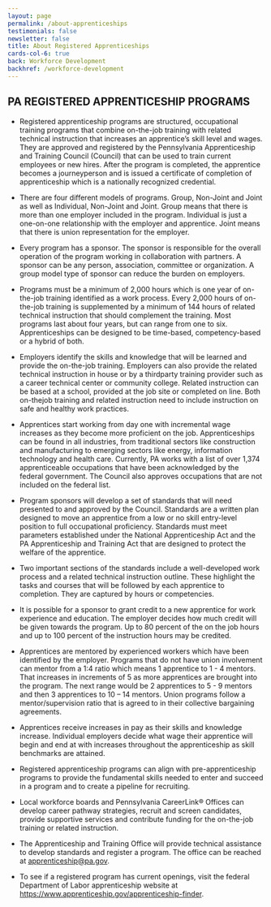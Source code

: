 ```yaml
---
layout: page
permalink: /about-apprenticeships
testimonials: false
newsletter: false
title: About Registered Apprenticeships
cards-col-6: true
back: Workforce Development
backhref: /workforce-development
---
```


## PA REGISTERED APPRENTICESHIP PROGRAMS

-  Registered apprenticeship programs are structured, occupational training programs that
combine on-the-job training with related technical instruction that increases an apprentice’s skill
level and wages. They are approved and registered by the Pennsylvania Apprenticeship and
Training Council (Council) that can be used to train current employees or new hires. After the
program is completed, the apprentice becomes a journeyperson and is issued a certificate of
completion of apprenticeship which is a nationally recognized credential.

-   There are four different models of programs. Group, Non-Joint and Joint as well as Individual,
Non-Joint and Joint. Group means that there is more than one employer included in the
program. Individual is just a one-on-one relationship with the employer and apprentice. Joint
means that there is union representation for the employer.

-  Every program has a sponsor. The sponsor is responsible for the overall operation of the
program working in collaboration with partners. A sponsor can be any person, association,
committee or organization. A group model type of sponsor can reduce the burden on
employers.

- Programs must be a minimum of 2,000 hours which is one year of on-the-job training identified
as a work process. Every 2,000 hours of on-the-job training is supplemented by a minimum of
144 hours of related technical instruction that should complement the training. Most programs
last about four years, but can range from one to six. Apprenticeships can be designed to be
time-based, competency-based or a hybrid of both.

- Employers identify the skills and knowledge that will be learned and provide the on-the-job
training. Employers can also provide the related technical instruction in house or by a thirdparty training provider such as a career technical center or community college. Related
instruction can be based at a school, provided at the job site or completed on line. Both on-thejob training and related instruction need to include instruction on safe and healthy work
practices.

- Apprentices start working from day one with incremental wage increases as they become more
proficient on the job. Apprenticeships can be found in all industries, from traditional sectors like
construction and manufacturing to emerging sectors like energy, information technology and
health care. Currently, PA works with a list of over 1,374 apprenticeable occupations that have
been acknowledged by the federal government. The Council also approves occupations that
are not included on the federal list.

- Program sponsors will develop a set of standards that will need presented to and approved by
the Council. Standards are a written plan designed to move an apprentice from a low or no skill
entry-level position to full occupational proficiency. Standards must meet parameters
established under the National Apprenticeship Act and the PA Apprenticeship and Training Act
that are designed to protect the welfare of the apprentice.

- Two important sections of the standards include a well-developed work process and a related
technical instruction outline. These highlight the tasks and courses that will be followed by each
apprentice to completion. They are captured by hours or competencies.

- It is possible for a sponsor to grant credit to a new apprentice for work experience and
education. The employer decides how much credit will be given towards the program. Up to 80
percent of the on the job hours and up to 100 percent of the instruction hours may be credited.

- Apprentices are mentored by experienced workers which have been identified by the employer.
Programs that do not have union involvement can mentor from a 1:4 ratio which means 1
apprentice to 1 - 4 mentors. That increases in increments of 5 as more apprentices are brought
into the program. The next range would be 2 apprentices to 5 - 9 mentors and then 3
apprentices to 10 – 14 mentors. Union programs follow a mentor/supervision ratio that is
agreed to in their collective bargaining agreements.

- Apprentices receive increases in pay as their skills and knowledge increase. Individual
employers decide what wage their apprentice will begin and end at with increases throughout
the apprenticeship as skill benchmarks are attained.

- Registered apprenticeship programs can align with pre-apprenticeship programs to provide the
fundamental skills needed to enter and succeed in a program and to create a pipeline for
recruiting.

- Local workforce boards and Pennsylvania CareerLink® Offices can develop career pathway
strategies, recruit and screen candidates, provide supportive services and contribute funding for
the on-the-job training or related instruction.

- The Apprenticeship and Training Office will provide technical assistance to develop standards
and register a program. The office can be reached at apprenticeship@pa.gov.

- To see if a registered program has current openings, visit the federal Department of Labor
apprenticeship website at https://www.apprenticeship.gov/apprenticeship-finder.